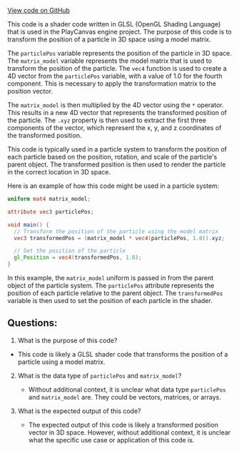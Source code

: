 [View code on GitHub](https://github.com/playcanvas/engine/src/scene/shader-lib/chunks/particle/vert/particle_localShift.js)

This code is a shader code written in GLSL (OpenGL Shading Language) that is used in the PlayCanvas engine project. The purpose of this code is to transform the position of a particle in 3D space using a model matrix. 

The `particlePos` variable represents the position of the particle in 3D space. The `matrix_model` variable represents the model matrix that is used to transform the position of the particle. The `vec4` function is used to create a 4D vector from the `particlePos` variable, with a value of 1.0 for the fourth component. This is necessary to apply the transformation matrix to the position vector.

The `matrix_model` is then multiplied by the 4D vector using the `*` operator. This results in a new 4D vector that represents the transformed position of the particle. The `.xyz` property is then used to extract the first three components of the vector, which represent the x, y, and z coordinates of the transformed position. 

This code is typically used in a particle system to transform the position of each particle based on the position, rotation, and scale of the particle's parent object. The transformed position is then used to render the particle in the correct location in 3D space.

Here is an example of how this code might be used in a particle system:

```glsl
uniform mat4 matrix_model;

attribute vec3 particlePos;

void main() {
  // Transform the position of the particle using the model matrix
  vec3 transformedPos = (matrix_model * vec4(particlePos, 1.0)).xyz;

  // Set the position of the particle
  gl_Position = vec4(transformedPos, 1.0);
}
```

In this example, the `matrix_model` uniform is passed in from the parent object of the particle system. The `particlePos` attribute represents the position of each particle relative to the parent object. The `transformedPos` variable is then used to set the position of each particle in the shader.
## Questions: 
 1. What is the purpose of this code?
   - This code is likely a GLSL shader code that transforms the position of a particle using a model matrix.

2. What is the data type of `particlePos` and `matrix_model`?
   - Without additional context, it is unclear what data type `particlePos` and `matrix_model` are. They could be vectors, matrices, or arrays.

3. What is the expected output of this code?
   - The expected output of this code is likely a transformed position vector in 3D space. However, without additional context, it is unclear what the specific use case or application of this code is.